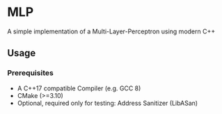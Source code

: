 # MLP
A simple implementation of a Multi-Layer-Perceptron using modern C++

## Usage
### Prerequisites
 * A C++17 compatible Compiler (e.g. GCC 8)
 * CMake (>=3.10)
 * Optional, required only for testing: Address Sanitizer (LibASan)

